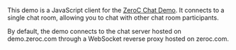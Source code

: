 This demo is a JavaScript client for the [ZeroC Chat Demo][1]. It connects to
a single chat room, allowing you to chat with other chat room participants.

By default, the demo connects to the chat server hosted on demo.zeroc.com
through a WebSocket reverse proxy hosted on zeroc.com.

[1]: https://doc.zeroc.com/display/Doc/Chat+Demo
